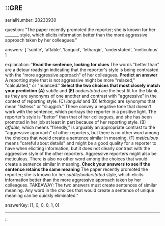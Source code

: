 ::GRE
---

serialNumber: 20230930

question: "The paper recently promoted the reporter; she is known for her _______ style, which elicits information better than the more aggressive approach taken by her colleagues."

answers: [
  'subtle',
  'affable',
  'languid',
  'lethargic',
  'understated',
  'meticulous'
]

explanation: "<strong>Read the sentence, looking for clues</strong> The words \"better than\" are a detour roadsign indicating that the reporter's style is being contrasted with the \"more aggressive approach\" of her colleagues. <strong>Predict an answer</strong> A reporting style that is not aggressive might be more \"relaxed,\" \"calculated,\" or \"nuanced.\" <strong>Select the two choices that most closely match your prediction</strong> <strong>(A)</strong> <i>subtle</i> and <strong>(E)</strong> <i>understated</i> are the best fit for the blank, as they are synonyms of one another and contrast with \"aggressive\" in the context of reporting style. (C) <i>languid</i> and (D) <i>lethargic</i> are synonyms that mean \"listless\" or \"sluggish.\" These convey a negative tone that doesn't work with the sentence, which portrays the reporter in a positive light. The reporter's style is \"better\" than that of her colleagues, and she has been promoted in her job at least in part because of her reporting style. (B) <i>affable,</i> which means \"friendly,\" is arguably an appropriate contrast to the \"aggressive approach\" of other reporters, but there is no other word among the choices that would create a sentence similar in meaning. (F) <i>meticulous</i> means \"careful about details\" and might be a good quality for a reporter to have when eliciting information, but it does not clearly contrast with the aggressive style of the other reporters. Aggressive reporters might also be meticulous. There is also no other word among the choices that would create a sentence similar in meaning. <strong>Check your answers to see if the sentence retains the same meaning</strong> The paper recently promoted the reporter; she is known for her <i>subtle/understated</i> style, which elicits information better than the more aggressive approach taken by her colleagues. TAKEAWAY: The two answers must create sentences of similar meaning. Any word in the choices that would create a sentence of unique meaning can be quickly eliminated."

answerKey: [1, 0, 0, 0, 1, 0]

---
::